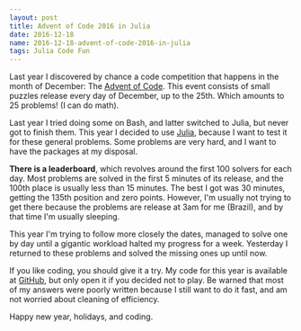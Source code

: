 ```yaml
---
layout: post
title: Advent of Code 2016 in Julia
date: 2016-12-18
name: 2016-12-18-advent-of-code-2016-in-julia
tags: Julia Code Fun
---
```


Last year I discovered by chance a code competition that happens in the month
of December: The [Advent of Code](http://adventofcode.com).
This event consists of small puzzles release every day of December, up to the
25th. Which amounts to 25 problems! (I can do math).

Last year I tried doing some on Bash, and latter switched to Julia, but never
got to finish them.
This year I decided to use [Julia](https://julialang.org), because I want to
test it for these general problems. Some problems are very hard, and I want
to have the packages at my disposal.

**There is a leaderboard**, which revolves around the first 100 solvers for
each day. Most problems are solved in the first 5 minutes of its release, and
the 100th place is usually less than 15 minutes. The best I got was 30 minutes,
getting the 135th position and zero points. However, I'm usually not trying to
get there because the problems are release at 3am for me (Brazil), and by that
time I'm usually sleeping.

This year I'm trying to follow more closely the dates, managed to solve one by
day until a gigantic workload halted my progress for a week. Yesterday I
returned to these problems and solved the missing ones up until now.

If you like coding, you should give it a try. My code for this year is
available at [GitHub](https://github.com/abelsiqueira/AoC2016), but only open
it if you decided not to play. Be warned that most of my answers were poorly
written because I still want to do it fast, and am not worried about cleaning
of efficiency.

Happy new year, holidays, and coding.

